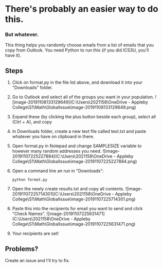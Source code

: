 # There's probably an easier way to do this.

### But whatever.

This thing helps you randomly choose emails from a list of emails that you copy from Outlook. You need Python to run this (if you did ICS3U, you'll have it).

## Steps

1.  Click on format.py in the file list above, and download it into your "Downloads" folder.

2. Go to Outlook and select all of the groups you want in your population. ![image-20191108133129649](C:\Users\2021158\OneDrive - Appleby College\S1\Math\GlobalIssue\image-20191108133129649.png)

3. Expand these (by clicking the plus button beside each group), select all (Ctrl + A), and copy

4. In Downloads folder, create a new text file called text.txt and paste whatever you have on clipboard in there.

5. Open format.py in Notepad and change SAMPLESIZE variable to however many random addresses you need. ![image-20191107225227884](C:\Users\2021158\OneDrive - Appleby College\S1\Math\GlobalIssue\image-20191107225227884.png) 

6. Open a command line an run in "Downloads":

   ```
   python format.py
   ```

7. Open the newly create results.txt and copy all contents. ![image-20191107225714301](C:\Users\2021158\OneDrive - Appleby College\S1\Math\GlobalIssue\image-20191107225714301.png)
8. Paste this into the recipients for email you want to send and click "Check Names". ![image-20191107225631471](C:\Users\2021158\OneDrive - Appleby College\S1\Math\GlobalIssue\image-20191107225631471.png)
9. Your recipients are set!

## Problems?

Create an issue and I'll try to fix. 